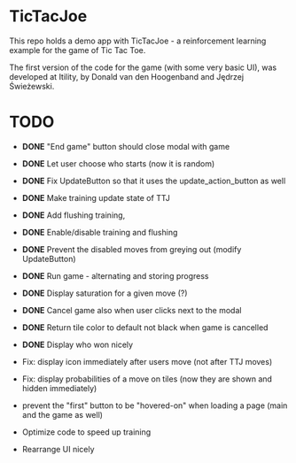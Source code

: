 # TicTacJoe
This repo holds a demo app with TicTacJoe - a reinforcement learning example for the game of Tic Tac Toe.

The first version of the code for the game (with some very basic UI), was developed at Itility, by Donald van den Hoogenband and Jędrzej Świeżewski.

# TODO
- **DONE** "End game" button should close modal with game
- **DONE** Let user choose who starts (now it is random)
- **DONE** Fix UpdateButton so that it uses the update_action_button as well
- **DONE** Make training update state of TTJ
- **DONE** Add flushing training,
- **DONE** Enable/disable training and flushing
- **DONE** Prevent the disabled moves from greying out (modify UpdateButton)
- **DONE** Run game - alternating and storing progress
- **DONE** Display saturation for a given move (?)
- **DONE** Cancel game also when user clicks next to the modal
- **DONE** Return tile color to default not black when game is cancelled
- **DONE** Display who won nicely

- Fix: display icon immediately after users move (not after TTJ moves)
- Fix: display probabilities of a move on tiles (now they are shown and hidden immediately)
- prevent the "first" button to be "hovered-on" when loading a page (main and the game as well)

- Optimize code to speed up training
- Rearrange UI nicely
